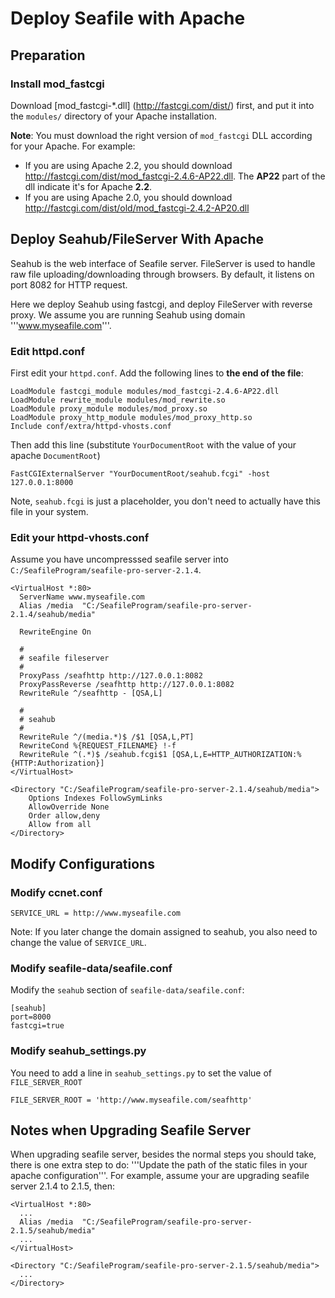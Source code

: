 # Deploy Seafile with Apache

## Preparation

### Install mod_fastcgi

Download [mod_fastcgi-*.dll] (http://fastcgi.com/dist/) first, and put it into the `modules/` directory of your Apache installation.

**Note**: You must download the right version of `mod_fastcgi` DLL according for your Apache. For example:

- If you are using Apache 2.2, you should download http://fastcgi.com/dist/mod_fastcgi-2.4.6-AP22.dll. The **AP22** part of the dll indicate it's for Apache **2.2**.
- If you are using Apache 2.0, you should download http://fastcgi.com/dist/old/mod_fastcgi-2.4.2-AP20.dll

## Deploy Seahub/FileServer With Apache

Seahub is the web interface of Seafile server. FileServer is used to handle raw file uploading/downloading through browsers. By default, it listens on port 8082 for HTTP request.

Here we deploy Seahub using fastcgi, and deploy FileServer with reverse proxy. We assume you are running Seahub using domain '''www.myseafile.com'''.

### Edit httpd.conf

First edit your `httpd.conf`. Add the following lines to **the end of the file**:

```
LoadModule fastcgi_module modules/mod_fastcgi-2.4.6-AP22.dll
LoadModule rewrite_module modules/mod_rewrite.so
LoadModule proxy_module modules/mod_proxy.so
LoadModule proxy_http_module modules/mod_proxy_http.so
Include conf/extra/httpd-vhosts.conf
```

Then add this line (substitute `YourDocumentRoot` with the value of your apache `DocumentRoot`)

```
FastCGIExternalServer "YourDocumentRoot/seahub.fcgi" -host 127.0.0.1:8000
```

Note, `seahub.fcgi` is just a placeholder, you don't need to actually have this file in your system.

### Edit your httpd-vhosts.conf

Assume you have uncompresssed seafile server into `C:/SeafileProgram/seafile-pro-server-2.1.4`.

```
<VirtualHost *:80>
  ServerName www.myseafile.com
  Alias /media  "C:/SeafileProgram/seafile-pro-server-2.1.4/seahub/media"

  RewriteEngine On

  #
  # seafile fileserver
  #
  ProxyPass /seafhttp http://127.0.0.1:8082
  ProxyPassReverse /seafhttp http://127.0.0.1:8082
  RewriteRule ^/seafhttp - [QSA,L]

  #
  # seahub
  #
  RewriteRule ^/(media.*)$ /$1 [QSA,L,PT]
  RewriteCond %{REQUEST_FILENAME} !-f
  RewriteRule ^(.*)$ /seahub.fcgi$1 [QSA,L,E=HTTP_AUTHORIZATION:%{HTTP:Authorization}]
</VirtualHost>

<Directory "C:/SeafileProgram/seafile-pro-server-2.1.4/seahub/media">
    Options Indexes FollowSymLinks
    AllowOverride None
    Order allow,deny
    Allow from all
</Directory>
```

## Modify Configurations

### Modify ccnet.conf


```
SERVICE_URL = http://www.myseafile.com
```

Note: If you later change the domain assigned to seahub, you also need to change the value of  <code>SERVICE_URL</code>.

### Modify seafile-data/seafile.conf

Modify the `seahub` section of `seafile-data/seafile.conf`:

```
[seahub]
port=8000
fastcgi=true
```

### Modify seahub_settings.py

You need to add a line in <code>seahub_settings.py</code> to set the value of `FILE_SERVER_ROOT`

```
FILE_SERVER_ROOT = 'http://www.myseafile.com/seafhttp'
```

## Notes when Upgrading Seafile Server

When upgrading seafile server, besides the normal steps you should take, there is one extra step to do: '''Update the path of the static files in your apache configuration'''. For example, assume your are upgrading seafile server 2.1.4 to 2.1.5, then:

```
<VirtualHost *:80>
  ...
  Alias /media  "C:/SeafileProgram/seafile-pro-server-2.1.5/seahub/media"
  ...
</VirtualHost>

<Directory "C:/SeafileProgram/seafile-pro-server-2.1.5/seahub/media">
  ...
</Directory>
```
